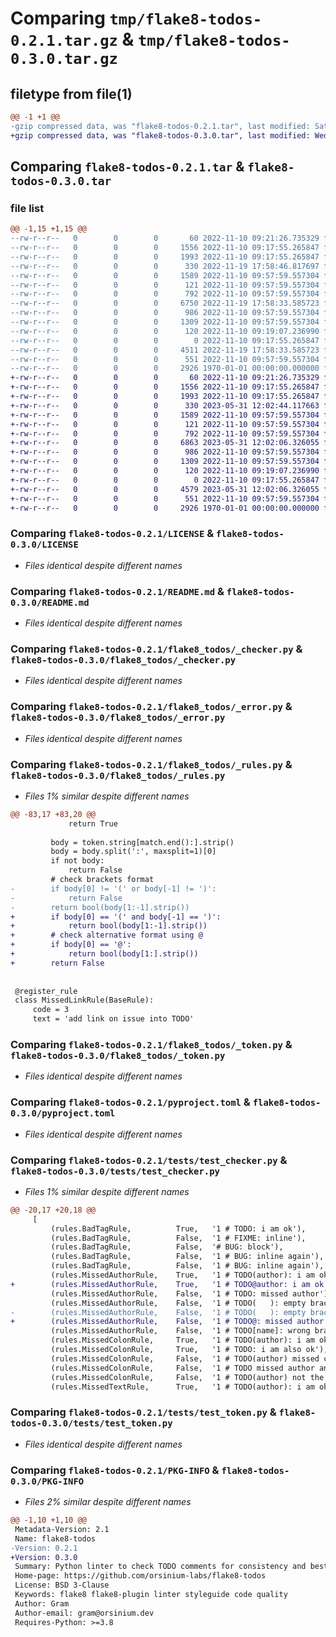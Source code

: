 # Comparing `tmp/flake8-todos-0.2.1.tar.gz` & `tmp/flake8-todos-0.3.0.tar.gz`

## filetype from file(1)

```diff
@@ -1 +1 @@
-gzip compressed data, was "flake8-todos-0.2.1.tar", last modified: Sat Nov 19 17:59:07 2022, max compression
+gzip compressed data, was "flake8-todos-0.3.0.tar", last modified: Wed May 31 12:03:22 2023, max compression
```

## Comparing `flake8-todos-0.2.1.tar` & `flake8-todos-0.3.0.tar`

### file list

```diff
@@ -1,15 +1,15 @@
--rw-r--r--   0        0        0       60 2022-11-10 09:21:26.735329 flake8-todos-0.2.1/.gitignore
--rw-r--r--   0        0        0     1556 2022-11-10 09:17:55.265847 flake8-todos-0.2.1/LICENSE
--rw-r--r--   0        0        0     1993 2022-11-10 09:17:55.265847 flake8-todos-0.2.1/README.md
--rw-r--r--   0        0        0      330 2022-11-19 17:58:46.817697 flake8-todos-0.2.1/flake8_todos/__init__.py
--rw-r--r--   0        0        0     1589 2022-11-10 09:57:59.557304 flake8-todos-0.2.1/flake8_todos/_checker.py
--rw-r--r--   0        0        0      121 2022-11-10 09:57:59.557304 flake8-todos-0.2.1/flake8_todos/_constants.py
--rw-r--r--   0        0        0      792 2022-11-10 09:57:59.557304 flake8-todos-0.2.1/flake8_todos/_error.py
--rw-r--r--   0        0        0     6750 2022-11-19 17:58:33.585723 flake8-todos-0.2.1/flake8_todos/_rules.py
--rw-r--r--   0        0        0      986 2022-11-10 09:57:59.557304 flake8-todos-0.2.1/flake8_todos/_token.py
--rw-r--r--   0        0        0     1309 2022-11-10 09:57:59.557304 flake8-todos-0.2.1/pyproject.toml
--rw-r--r--   0        0        0      120 2022-11-10 09:19:07.236990 flake8-todos-0.2.1/setup.cfg
--rw-r--r--   0        0        0        0 2022-11-10 09:17:55.265847 flake8-todos-0.2.1/tests/__init__.py
--rw-r--r--   0        0        0     4511 2022-11-19 17:58:33.585723 flake8-todos-0.2.1/tests/test_checker.py
--rw-r--r--   0        0        0      551 2022-11-10 09:57:59.557304 flake8-todos-0.2.1/tests/test_token.py
--rw-r--r--   0        0        0     2926 1970-01-01 00:00:00.000000 flake8-todos-0.2.1/PKG-INFO
+-rw-r--r--   0        0        0       60 2022-11-10 09:21:26.735329 flake8-todos-0.3.0/.gitignore
+-rw-r--r--   0        0        0     1556 2022-11-10 09:17:55.265847 flake8-todos-0.3.0/LICENSE
+-rw-r--r--   0        0        0     1993 2022-11-10 09:17:55.265847 flake8-todos-0.3.0/README.md
+-rw-r--r--   0        0        0      330 2023-05-31 12:02:44.117663 flake8-todos-0.3.0/flake8_todos/__init__.py
+-rw-r--r--   0        0        0     1589 2022-11-10 09:57:59.557304 flake8-todos-0.3.0/flake8_todos/_checker.py
+-rw-r--r--   0        0        0      121 2022-11-10 09:57:59.557304 flake8-todos-0.3.0/flake8_todos/_constants.py
+-rw-r--r--   0        0        0      792 2022-11-10 09:57:59.557304 flake8-todos-0.3.0/flake8_todos/_error.py
+-rw-r--r--   0        0        0     6863 2023-05-31 12:02:06.326055 flake8-todos-0.3.0/flake8_todos/_rules.py
+-rw-r--r--   0        0        0      986 2022-11-10 09:57:59.557304 flake8-todos-0.3.0/flake8_todos/_token.py
+-rw-r--r--   0        0        0     1309 2022-11-10 09:57:59.557304 flake8-todos-0.3.0/pyproject.toml
+-rw-r--r--   0        0        0      120 2022-11-10 09:19:07.236990 flake8-todos-0.3.0/setup.cfg
+-rw-r--r--   0        0        0        0 2022-11-10 09:17:55.265847 flake8-todos-0.3.0/tests/__init__.py
+-rw-r--r--   0        0        0     4579 2023-05-31 12:02:06.326055 flake8-todos-0.3.0/tests/test_checker.py
+-rw-r--r--   0        0        0      551 2022-11-10 09:57:59.557304 flake8-todos-0.3.0/tests/test_token.py
+-rw-r--r--   0        0        0     2926 1970-01-01 00:00:00.000000 flake8-todos-0.3.0/PKG-INFO
```

### Comparing `flake8-todos-0.2.1/LICENSE` & `flake8-todos-0.3.0/LICENSE`

 * *Files identical despite different names*

### Comparing `flake8-todos-0.2.1/README.md` & `flake8-todos-0.3.0/README.md`

 * *Files identical despite different names*

### Comparing `flake8-todos-0.2.1/flake8_todos/_checker.py` & `flake8-todos-0.3.0/flake8_todos/_checker.py`

 * *Files identical despite different names*

### Comparing `flake8-todos-0.2.1/flake8_todos/_error.py` & `flake8-todos-0.3.0/flake8_todos/_error.py`

 * *Files identical despite different names*

### Comparing `flake8-todos-0.2.1/flake8_todos/_rules.py` & `flake8-todos-0.3.0/flake8_todos/_rules.py`

 * *Files 1% similar despite different names*

```diff
@@ -83,17 +83,20 @@
             return True
 
         body = token.string[match.end():].strip()
         body = body.split(':', maxsplit=1)[0]
         if not body:
             return False
         # check brackets format
-        if body[0] != '(' or body[-1] != ')':
-            return False
-        return bool(body[1:-1].strip())
+        if body[0] == '(' and body[-1] == ')':
+            return bool(body[1:-1].strip())
+        # check alternative format using @
+        if body[0] == '@':
+            return bool(body[1:].strip())
+        return False
 
 
 @register_rule
 class MissedLinkRule(BaseRule):
     code = 3
     text = 'add link on issue into TODO'
```

### Comparing `flake8-todos-0.2.1/flake8_todos/_token.py` & `flake8-todos-0.3.0/flake8_todos/_token.py`

 * *Files identical despite different names*

### Comparing `flake8-todos-0.2.1/pyproject.toml` & `flake8-todos-0.3.0/pyproject.toml`

 * *Files identical despite different names*

### Comparing `flake8-todos-0.2.1/tests/test_checker.py` & `flake8-todos-0.3.0/tests/test_checker.py`

 * *Files 1% similar despite different names*

```diff
@@ -20,17 +20,18 @@
     [
         (rules.BadTagRule,          True,   '1 # TODO: i am ok'),
         (rules.BadTagRule,          False,  '1 # FIXME: inline'),
         (rules.BadTagRule,          False,  '# BUG: block'),
         (rules.BadTagRule,          False,  '1 # BUG: inline again'),
         (rules.BadTagRule,          False,  '1 # BUG: inline again'),
         (rules.MissedAuthorRule,    True,   '1 # TODO(author): i am ok'),
+        (rules.MissedAuthorRule,    True,   '1 # TODO@author: i am ok'),
         (rules.MissedAuthorRule,    False,  '1 # TODO: missed author'),
         (rules.MissedAuthorRule,    False,  '1 # TODO(   ): empty brackets'),
-        (rules.MissedAuthorRule,    False,  '1 # TODO(   ): empty brackets'),
+        (rules.MissedAuthorRule,    False,  '1 # TODO@: missed author'),
         (rules.MissedAuthorRule,    False,  '1 # TODO[name]: wrong brackets'),
         (rules.MissedColonRule,     True,   '1 # TODO(author): i am ok'),
         (rules.MissedColonRule,     True,   '1 # TODO: i am also ok'),
         (rules.MissedColonRule,     False,  '1 # TODO(author) missed colon'),
         (rules.MissedColonRule,     False,  '1 # TODO missed author and colon'),
         (rules.MissedColonRule,     False,  '1 # TODO(author) not the right place :)'),
         (rules.MissedTextRule,      True,   '1 # TODO(author): i am ok'),
```

### Comparing `flake8-todos-0.2.1/tests/test_token.py` & `flake8-todos-0.3.0/tests/test_token.py`

 * *Files identical despite different names*

### Comparing `flake8-todos-0.2.1/PKG-INFO` & `flake8-todos-0.3.0/PKG-INFO`

 * *Files 2% similar despite different names*

```diff
@@ -1,10 +1,10 @@
 Metadata-Version: 2.1
 Name: flake8-todos
-Version: 0.2.1
+Version: 0.3.0
 Summary: Python linter to check TODO comments for consistency and best practice.
 Home-page: https://github.com/orsinium-labs/flake8-todos
 License: BSD 3-Clause
 Keywords: flake8 flake8-plugin linter styleguide code quality
 Author: Gram
 Author-email: gram@orsinium.dev
 Requires-Python: >=3.8
```


